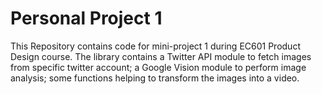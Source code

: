 # Personal Project 1

This Repository contains code for mini-project 1 during EC601 Product Design course. The library contains a Twitter API module to fetch images from specific twitter account; a Google Vision module to perform image analysis; some functions helping to transform the images into a video. 

